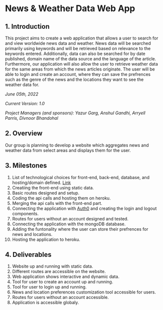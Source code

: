 # News & Weather Data Web App

## 1. Introduction

This project aims to create a web application that allows a user to search for and view worldwide news data and weather. News data will be searched primarily using keywords and will be retrieved based on relevance to the keywords entered. Additionally, data can also be searched for by date published, domain name of the data source and the language of the article. Furthermore, our application will also allow the user to retrieve weather data for the same areas from which the news articles originate. The user will be able to login and create an account, where they can save the prefrences such as the genre of the news and the locations they want to see the weather data for.

*June 05th, 2022*

*Current Version: 1.0*

*Project Managers (and sponsors): Yazur Garg, Anshul Gandhi, Arryell Parris, Divnoor Bhandohal*

## 2. Overview

Our group is planning to develop a website which aggregates news and weather data from select areas and displays them for the user.

## 3. Milestones
1. List of technological choices for front-end, back-end, database, and hosting/domain defined. [Link](https://github.com/CAPSTONE-2022-2023/Group_10/blob/main/technical_details.md)
2. Creatiing the front-end using static data.
3. Basic routes designed and setup.
4. Coding the api calls and hosting them on heroku.
5. Merging the api calls with the front-end part.
6. Connecting the application with [Auth0](https://auth0.com/) and creating the login and logout components.
7. Routes for users without an account designed and tested.
8. Connecting the application with the mongoDB database.
9. Adding the funtonality where the user can store their prefrences for news and locations.
10. Hosting the application to heroku.

## 4. Deliverables
1. Website up and running with static data.
2. Different routes are accessible on the website.
3. Web application shows interactive and dynamic data.
4. Tool for user to create an account up and running.
5. Tool for user to login up and running. 
6. News and location preferences customization tool accessible for users.
7. Routes for users without an account accessible.
8. Application is accessible globaly.
